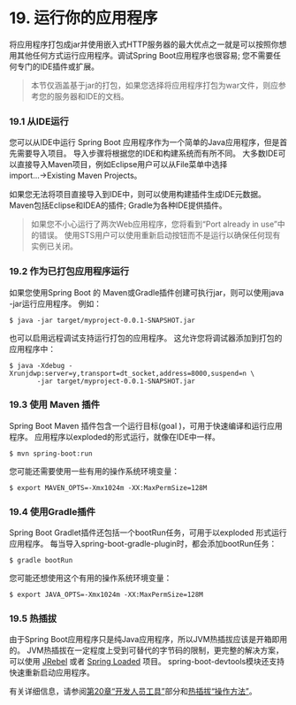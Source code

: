 # 19\. 运行你的应用程序

将应用程序打包成jar并使用嵌入式HTTP服务器的最大优点之一就是可以按照你想用其他任何方式运行应用程序。调试Spring Boot应用程序也很容易; 您不需要任何专门的IDE插件或扩展。

> 本节仅涵盖基于jar的打包，如果您选择将应用程序打包为war文件，则应参考您的服务器和IDE的文档。

### [](file:///C:/Users/geekidentity/AppData/Local/Youdao/YNote/markdown/index.html#191-从ide运行)19.1 从IDE运行

您可以从IDE中运行 Spring Boot 应用程序作为一个简单的Java应用程序，但是首先需要导入项目。 导入步骤将根据您的IDE和构建系统而有所不同。 大多数IDE可以直接导入Maven项目，例如Eclipse用户可以从File菜单中选择import...→Existing Maven Projects。

如果您无法将项目直接导入到IDE中，则可以使用构建插件生成IDE元数据。 Maven包括Eclipse和IDEA的插件; Gradle为各种IDE提供插件。

> 如果您不小心运行了两次Web应用程序，您将看到“Port already in use”中的错误。 使用STS用户可以使用重新启动按钮而不是运行以确保任何现有实例已关闭。

### [](file:///C:/Users/geekidentity/AppData/Local/Youdao/YNote/markdown/index.html#192-作为已打包应用程序运行)19.2 作为已打包应用程序运行

如果您使用Spring Boot 的 Maven或Gradle插件创建可执行jar，则可以使用java -jar运行应用程序。 例如：

```
$ java -jar target/myproject-0.0.1-SNAPSHOT.jar
```

也可以启用远程调试支持运行打包的应用程序。 这允许您将调试器添加到打包的应用程序中：

```
$ java -Xdebug -Xrunjdwp:server=y,transport=dt_socket,address=8000,suspend=n \
       -jar target/myproject-0.0.1-SNAPSHOT.jar
```

### [](file:///C:/Users/geekidentity/AppData/Local/Youdao/YNote/markdown/index.html#193-使用-maven-插件)19.3 使用 Maven 插件

Spring Boot Maven 插件包含一个运行目标(goal )，可用于快速编译和运行应用程序。 应用程序以exploded的形式运行，就像在IDE中一样。

```
$ mvn spring-boot:run
```

您可能还需要使用一些有用的操作系统环境变量：

```
$ export MAVEN_OPTS=-Xmx1024m -XX:MaxPermSize=128M
```

### [](file:///C:/Users/geekidentity/AppData/Local/Youdao/YNote/markdown/index.html#194-使用gradle插件)19.4 使用Gradle插件

Spring Boot Gradlet插件还包括一个bootRun任务，可用于以exploded 形式运行应用程序。 每当导入spring-boot-gradle-plugin时，都会添加bootRun任务：

```
$ gradle bootRun
```

您可能还想使用这个有用的操作系统环境变量：

```
$ export JAVA_OPTS=-Xmx1024m -XX:MaxPermSize=128M
```

### [](file:///C:/Users/geekidentity/AppData/Local/Youdao/YNote/markdown/index.html#195-热插拔)19.5 热插拔

由于Spring Boot应用程序只是纯Java应用程序，所以JVM热插拔应该是开箱即用的。 JVM热插拔在一定程度上受到可替代的字节码的限制，更完整的解决方案，可以使用 [JRebel](http://zeroturnaround.com/software/jrebel/) 或者 [Spring Loaded](https://github.com/spring-projects/spring-loaded) 项目。 spring-boot-devtools模块还支持快速重新启动应用程序。

有关详细信息，请参阅[第20章“开发人员工具”](http://docs.spring.io/spring-boot/docs/1.5.2.RELEASE/reference/htmlsingle/#using-boot-devtools)部分和[热插拔“操作方法”](http://docs.spring.io/spring-boot/docs/1.5.2.RELEASE/reference/htmlsingle/#howto-hotswapping)。